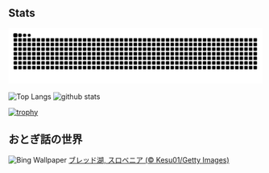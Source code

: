 ## Stats
<picture>
  <source media="(prefers-color-scheme: dark)" srcset="https://raw.githubusercontent.com/ba230t/ba230t/output/github-contribution-grid-snake-dark.svg">
  <source media="(prefers-color-scheme: light)" srcset="https://raw.githubusercontent.com/ba230t/ba230t/output/github-contribution-grid-snake.svg">
  <img alt="github contribution grid snake animation" src="https://raw.githubusercontent.com/ba230t/ba230t/output/github-contribution-grid-snake.svg">
</picture>

<p align="left">
  <img alt="Top Langs" height="150px" src="https://github-readme-stats.vercel.app/api/top-langs/?username=ba230t&layout=compact&theme=transparent" />
  <img alt="github stats" height="150px" src="https://github-readme-stats.vercel.app/api?username=ba230t&theme=transparent" />
</p>

[![trophy](https://github-profile-trophy.vercel.app/?username=ba230t&theme=transparent&column=7)](https://github.com/ryo-ma/github-profile-trophy)


<!-- Bing Wallpaper Start -->
## おとぎ話の世界
![Bing Wallpaper](https://www.bing.com/th?id=OHR.LakeBledSnow_JA-JP5075131023_1920x1080.jpg&rf=LaDigue_1920x1080.jpg&pid=hp)
[ブレッド湖, スロベニア (© Kesu01/Getty Images)](https://www.bing.com/search?q=%E3%83%96%E3%83%AC%E3%83%83%E3%83%89%E6%B9%96&form=hpcapt&filters=HpDate%3a%2220241226_1500%22)
<!-- Bing Wallpaper End -->
